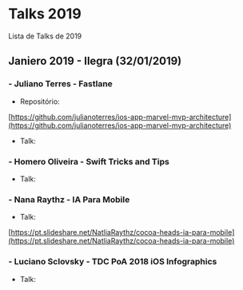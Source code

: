 # Talks 2019
Lista de Talks de 2019

## Janiero 2019 - Ilegra (32/01/2019)

### - Juliano Terres - Fastlane

- Repositório: 

[https://github.com/julianoterres/ios-app-marvel-mvp-architecture](https://github.com/julianoterres/ios-app-marvel-mvp-architecture)

- Talk:


### - Homero Oliveira - Swift Tricks and Tips

- Talk:


### - Nana Raythz - IA Para Mobile

- Talk: 

[https://pt.slideshare.net/NatliaRaythz/cocoa-heads-ia-para-mobile](https://pt.slideshare.net/NatliaRaythz/cocoa-heads-ia-para-mobile)

### - Luciano Sclovsky - TDC PoA 2018 iOS Infographics

- Talk: 